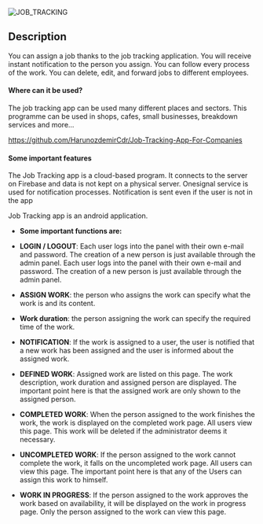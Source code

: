 ![JOB_TRACKING](https://user-images.githubusercontent.com/108359272/234113015-aca91470-6810-45e7-8d88-73c90c61c238.png)


## Description

You can assign a job thanks to the job tracking application.
You will receive instant notification to the person you assign.
You can follow every process of the work.
You can delete, edit, and forward jobs to different employees.


#### Where can it be used?

The job tracking app can be used many different places and sectors.
This programme can be used in shops, cafes, small businesses, breakdown services and more...

https://github.com/HarunozdemirCdr/Job-Tracking-App-For-Companies

#### Some important features

The Job Tracking app is a cloud-based program.
It connects to the server on Firebase and data is not kept on a physical server.
Onesignal service is used for notification processes.
Notification is sent even if the user is not in the app

Job Tracking app is an android application.

- **Some important functions are:**


- **LOGIN / LOGOUT**: Each user logs into the panel with their own e-mail and password. The creation of a new person is just available through the admin panel.
Each user logs into the panel with their own e-mail and password. The creation of a new person is just available through the admin panel.
  
- **ASSIGN WORK**:  the person who assigns the work can specify what the work is and its content.

- **Work duration**: the person assigning the work can specify the required time of the work.

- **NOTIFICATION**: If the work is assigned to a user, the user is notified that a new work has been assigned and the user is informed about the assigned work.

- **DEFINED WORK**: Assigned work are listed on this page. The work description, work duration and assigned person are displayed. The important point here is that the assigned work are only shown to the assigned person.

- **COMPLETED WORK**: When the person assigned to the work finishes the work, the work is displayed on the completed work page. All users view this page. This work will be deleted if the administrator deems it necessary.
  
- **UNCOMPLETED WORK**: If the person assigned to the work cannot complete the work, it falls on the uncompleted work page. All users can view this page. The important point here is that any of the Users can assign this work to himself.
  
- **WORK IN PROGRESS**: If the person assigned to the work approves the work based on availability, it will be displayed on the work in progress page. Only the person assigned to the work can view this page.


